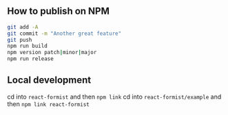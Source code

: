 ## How to publish on NPM

```bash
git add -A
git commit -m "Another great feature"
git push
npm run build
npm version patch|minor|major
npm run release
```

## Local development

cd into `react-formist` and then `npm link`
cd into `react-formist/example` and then `npm link react-formist`
